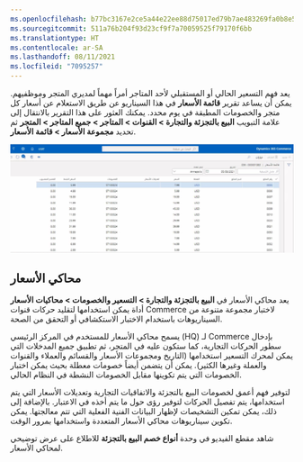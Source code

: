 ```yaml
---
ms.openlocfilehash: b77bc3167e2ce5a44e22ee88d75017ed79b7ae483269fa0b8e50219320c29ab0
ms.sourcegitcommit: 511a76b204f93d23cf9f7a70059525f79170f6bb
ms.translationtype: HT
ms.contentlocale: ar-SA
ms.lasthandoff: 08/11/2021
ms.locfileid: "7095257"
---
```

يعد فهم التسعير الحالي أو المستقبلي لأحد المتاجر أمراً مهماً لمديري المتجر وموظفيهم. يمكن أن يساعد تقرير **قائمة الأسعار** في هذا السيناريو عن طريق الاستعلام عن أسعار كل متجر والخصومات المطبقة في يوم محدد. يمكنك العثور على هذا التقرير بالانتقال إلى علامة التبويب **البيع بالتجزئة والتجارة > القنوات > المتاجر > جميع المتاجر > المتجر** ثم تحديد **مجموعة الأسعار > قائمة الأسعار**.

[ ![لقطة شاشة لصفحة قائمة الأسعار في Dynamics 365 Commerce.](../media/price-list-ss.jpg) ](../media/price-list-ss.jpg#lightbox)
 
## <a name="price-simulator"></a>محاكي الأسعار
يعد محاكي الأسعار في **البيع بالتجزئة والتجارة > التسعير والخصومات > محاكيات الأسعار** أداة يمكن استخدامها لتقليد حركات قنوات Commerce لاختبار مجموعة متنوعة من السيناريوهات باستخدام الاختبار الاستكشافي أو التحقق من الصحة. 

يسمح محاكي الأسعار للمستخدم في المركز الرئيسي (HQ) لـ Commerce بإدخال سطور الحركات التجارية، كما ستكون عليه في المتجر، ثم تطبيق جميع المدخلات التي يمكن لمحرك التسعير استخدامها (التاريخ ومجموعات الأسعار والقسائم والعملاء والقنوات والعملة وغيرها الكثير). يمكن أن يتضمن أيضاً خصومات معطلة بحيث يمكن اختبار الخصومات التي يتم تكوينها مقابل الخصومات النشطة في النظام الحالي. 

لتوفير فهم أعمق لخصومات البيع بالتجزئة والاتفاقيات التجارية وتعديلات الأسعار التي يتم استخدامها، يتم تفصيل الحركات لتوفير رؤى حول ما يتم أخذه في الاعتبار. بالإضافة إلى ذلك، يمكن تمكين التشخيصات لإظهار البيانات الفنية الفعلية التي تتم معالجتها. يمكن تكوين سيناريوهات محاكي الأسعار المتعددة واستخدامها بمرور الوقت. 

شاهد مقطع الفيديو في وحدة **أنواع خصم البيع بالتجزئة** للاطلاع على عرض توضيحي لمحاكي الأسعار.


